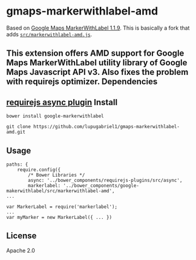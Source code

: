 gmaps-markerwithlabel-amd
=========
Based on [Google Maps MarkerWithLabel 1.1.9](http://google-maps-utility-library-v3.googlecode.com/svn/tags/markerwithlabel/1.1.9/).
This is basically a fork that adds [`src/markerwithlabel-amd.js`](https://github.com/lupugabriel1/gmaps-markerwithlabel-amd/blob/master/src/markerwithlabel-amd.js).

This extension offers AMD support for Google Maps MarkerWithLabel utility library of Google Maps Javascript API v3. Also fixes the problem with requirejs optimizer.
Dependencies
----
[requirejs async plugin](https://github.com/millermedeiros/requirejs-plugins/)
Install
----
```
bower install google-markerwithlabel
```

```
git clone https://github.com/lupugabriel1/gmaps-markerwithlabel-amd.git
```
Usage
----
```
paths: {
    require.config({
        /* Bower Libraries */
        async: '../bower_components/requirejs-plugins/src/async',
        markerlabel: '../bower_components/google-makerwithlabel/src/markerwithlabel-amd',
...
```

```
var MarkerLabel = require('markerlabel');
...
var myMarker = new MarkerLabel({ ... })
```
License
----
Apache 2.0
